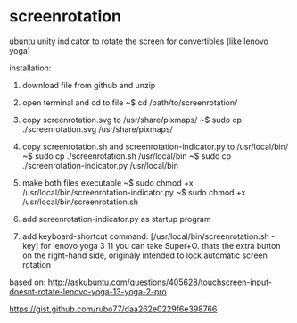 # screenrotation
ubuntu unity indicator to rotate the screen for convertibles (like lenovo yoga)

installation:
1. download file from github and unzip

2. open terminal and cd to file
~$ cd /path/to/screenrotation/

3. copy screenrotation.svg to /usr/share/pixmaps/
~$ sudo cp ./screenrotation.svg /usr/share/pixmaps/

4. copy screenrotation.sh and screenrotation-indicator.py to /usr/local/bin/
~$ sudo cp ./screenrotation.sh /usr/local/bin
~$ sudo cp ./screenrotation-indicator.py /usr/local/bin

5. make both files executable
~$ sudo chmod +x /usr/local/bin/screenrotation-indicator.py
~$ sudo chmod +x /usr/local/bin/screenrotation.sh

6. add screenrotation-indicator.py as startup program

7. add keyboard-shortcut  command: [/usr/local/bin/screenrotation.sh -key] 
   for lenovo yoga 3 11 you can take Super+O. thats the extra button on the right-hand side, originaly intended 
   to lock automatic screen rotation 


based on:
http://askubuntu.com/questions/405628/touchscreen-input-doesnt-rotate-lenovo-yoga-13-yoga-2-pro

https://gist.github.com/rubo77/daa262e0229f6e398766
